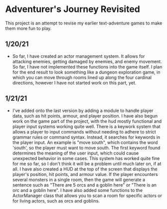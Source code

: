 # Adventurer's Journey Revisited
This project is an attempt to revise my earlier text-adventure games to make them more fun to play.

## 1/20/21
- So far, I have created an actor management system. It allows for attacking enemies, getting damaged by enemies, and enemy movement. So far, I have not implemented these functions into the game itself. I plan for the end result to look something like a dungeon exploration game, in which you can move through rooms lined up along the four cardinal directions, however I have not started work on this part, yet.

## 1/21/21
- I've added onto the last version by adding a module to handle player data, such as hit points, armour, and player position. I have also begun work on the game part of the project, with the hud mostly functional and player input systems working quite well. There is a keywork system that allows a player to input commands without needing to adhere to strict grammar rules or command syntax. Instead, it searches for keywords in the player input. An example is "move south", which contains the word 'south', so the player must want to move south. The first keyword found determines the meaning of the user input, which could cause unexpected behavior in some cases. This system has worked quite fine for me so far, so I don't think it will be a problem until much later on, if at all. I have also created a HUD at the top of the screen that displays the player's position, hit points, and armour value. If the player encounters several monsters in a single room, then the game will generate a sentence such as "There are 5 orcs and a goblin here" or "There is an orc and a goblin here". I have also added some functions to the ActorManager class that allows you to scan a room for specific actors or for living actors, such as orcs and goblins.
